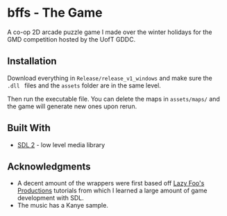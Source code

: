 # bffs - The Game

A co-op 2D arcade puzzle game I made over the winter holidays for the GMD competition hosted by the UofT GDDC. 

## Installation

Download everything in ` Release/release_v1_windows ` and make sure the ` .dll  ` files and the ` assets ` folder are in the same level.

Then run the executable file. You can delete the maps in ` assets/maps/ ` and the game will generate new ones upon rerun.

## Built With

* [SDL 2](https://www.libsdl.org/) - low level media library

## Acknowledgments

* A decent amount of the wrappers were first based off [Lazy Foo's Productions](http://lazyfoo.net/tutorials/SDL/index.php) tutorials from which I learned a large amount of game development with SDL.
* The music has a Kanye sample. 
